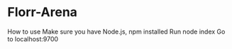 # Florr-Arena
How to use
Make sure you have Node.js, npm installed
Run node index
Go to localhost:9700

